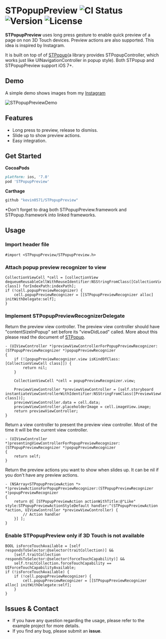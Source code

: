 # STPopupPreview ![CI Status](https://travis-ci.org/kevin0571/STPopupPreview.svg?branch=master) ![Version](http://img.shields.io/cocoapods/v/STPopupPreview.svg?style=flag) ![License](https://img.shields.io/cocoapods/l/STPopupPreview.svg?style=flag)
**STPopupPreview** uses long press gesture to enable quick preview of a page on non 3D Touch devices. Preview actions are also supported. This idea is inspired by Instagram. 

It is built on top of of [STPopup](http://github.com/kevin0571/STPopup)(a library provides STPopupController, which works just like UINavigationController in popup style). Both STPopup and STPopupPreview support iOS 7+.

## Demo
A simple demo shows images from my [Instagram](https://www.instagram.com/kevin0571/)

![STPopupPreviewDemo](https://cloud.githubusercontent.com/assets/1491282/15470641/4cf17556-2124-11e6-885b-d2242de06974.gif)

## Features
* Long press to preview, release to dismiss.
* Slide up to show preview actions.
* Easy integration.

## Get Started
**CocoaPods**
```ruby
platform: ios, '7.0'
pod 'STPopupPreview'
```
**Carthage**
```ruby
github "kevin0571/STPopupPreview"
```
*Don't forget to drag both STPopupPreview.framework and STPopup.framework into linked frameworks.
## Usage

### Import header file
```objc
#import <STPopupPreview/STPopupPreview.h>
```

### Attach popup preview recognizer to view
```objc
CollectionViewCell *cell = [collectionView dequeueReusableCellWithReuseIdentifier:NSStringFromClass([CollectionViewCell class]) forIndexPath:indexPath];
if (!cell.popupPreviewRecognizer) {
    cell.popupPreviewRecognizer = [[STPopupPreviewRecognizer alloc] initWithDelegate:self];
}
```

### Implement STPopupPreviewRecognizerDelegate

Return the preview view controller. The preview view controller should have "contentSizeInPopup" set before its "viewDidLoad" called. More about this please read the document of [STPopup](http://github.com/kevin0571/STPopup).

```objc
- (UIViewController *)previewViewControllerForPopupPreviewRecognizer:(STPopupPreviewRecognizer *)popupPreviewRecognizer
{
    if (![popupPreviewRecognizer.view isKindOfClass:[CollectionViewCell class]]) {
        return nil;
    }
    
    CollectionViewCell *cell = popupPreviewRecognizer.view;
    
    PreviewViewController *previewViewController = [self.storyboard instantiateViewControllerWithIdentifier:NSStringFromClass([PreviewViewController class])];
    previewViewController.data = cell.data;
    previewViewController.placeholderImage = cell.imageView.image;
    return previewViewController;
}
```

Return a view controller to present the preview view controller. Most of the time it will be the current view controller.

```objc
- (UIViewController *)presentingViewControllerForPopupPreviewRecognizer:(STPopupPreviewRecognizer *)popupPreviewRecognizer
{
    return self;
}
```

Return the preview actions you want to show when slides up. It can be nil if you don't have any preview actions.

```objc
- (NSArray<STPopupPreviewAction *> *)previewActionsForPopupPreviewRecognizer:(STPopupPreviewRecognizer *)popupPreviewRecognizer
{
    return @[ [STPopupPreviewAction actionWithTitle:@"Like" style:STPopupPreviewActionStyleDefault handler:^(STPopupPreviewAction *action, UIViewController *previewViewController) {
        // Action handler
    }] ];
}
```

### Enable STPopupPreview only if 3D Touch is not available
```objc
BOOL isForceTouchAvailable = [self respondsToSelector:@selector(traitCollection)] &&
    [self.traitCollection respondsToSelector:@selector(forceTouchCapability)] &&
    self.traitCollection.forceTouchCapability == UIForceTouchCapabilityAvailable;
if (!isForceTouchAvailable) {
    if (!cell.popupPreviewRecognizer) {
        cell.popupPreviewRecognizer = [[STPopupPreviewRecognizer alloc] initWithDelegate:self];
    }
}
```

## Issues & Contact
* If you have any question regarding the usage, please refer to the example project for more details.
* If you find any bug, please submit an **issue**.
